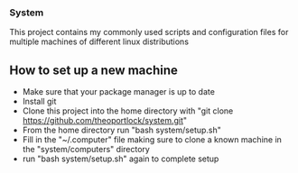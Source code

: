 ### System
This project contains my commonly used scripts and configuration files for multiple machines of different linux distributions

## How to set up a new machine
* Make sure that your package manager is up to date
* Install git
* Clone this project into the home directory with "git clone https://github.com/theoportlock/system.git"
* From the home directory run "bash system/setup.sh"
* Fill in the "~/.computer" file making sure to clone a known machine in the "system/computers" directory
* run "bash system/setup.sh" again to complete setup
